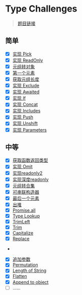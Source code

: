 # Type Challenges

> [题目链接](https://github.com/type-challenges/type-challenges/blob/main/README.zh-CN.md#%E9%A2%98%E5%BA%93) 


## 简单

- [x] [实现 Pick](pick.ts)
- [x] [实现 ReadOnly](readonly.ts)
- [x] [元组转对象](tupleToObject.ts)
- [x] [第一个元素](first.ts)
- [x] [获取元组长度](length.ts)
- [x] [实现 Exclude](exclude.ts)
- [x] [实现 Awaited](awaited.ts)
- [x] [实现 If](if.ts)
- [x] [实现 Concat](concat.ts)
- [x] [实现 Includes](includes.ts)
- [x] [实现 Push](push.ts)
- [x] [实现 Unshift](unshift.ts)
- [x] [实现 Parameters](parameters.ts)

## 中等

- [x] [获取函数返回类型](returnType.ts)
- [x] [实现 Omit](omit.ts)
- [x] [实现readonly2](readonly2.ts)
- [x] [实现深度readonly](readonly-deep.ts)
- [x] [元组转合集](tupleToUnion.ts)
- [x] [可串联构造器](chainable.ts)
- [x] [最后一个元素](last.ts)
- [x] [出堆](pop.ts)
- [x] [Promise.all](promiseAll.ts)
- [x] [Type Lookup](lookup.ts)
- [x] [TrimLeft](trimLeft.ts)  
- [x] [Trim](trim.ts)   
- [x] [Capitalize](capitalize.ts)   
- [x] [Replace](replace.ts)   
- 
- [x] [追加参数](append-argument.ts)
- [x] [Permutation](permutation.ts)
- [x] [Length of String](length-of-string.ts)
- [x] [Flatten](flatten.ts)
- [x] [Append to object](append-to-object.ts)     
- [ ] ......